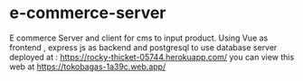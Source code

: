 # e-commerce-server
E commerce Server and client for cms to input product. Using Vue as frontend , express js as backend and postgresql to use database
server deployed at : https://rocky-thicket-05744.herokuapp.com/
you can view this web at https://tokobagas-1a39c.web.app/
